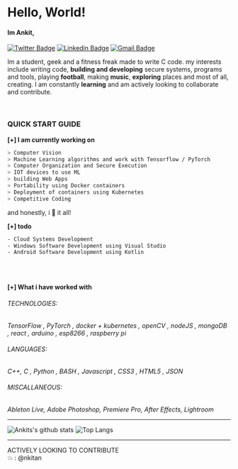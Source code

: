 # Hello, World!
#### Im Ankit, 
[![Twitter Badge](https://img.shields.io/badge/-@ankitdas2k-1ca0f1?style=flat-square&labelColor=1ca0f1&logo=twitter&logoColor=white&link=https://twitter.com/AnkitDas2k)](https://twitter.com/AnkitDas2k) [![Linkedin Badge](https://img.shields.io/badge/-ankitdas-blue?style=flat-square&logo=Linkedin&logoColor=white&link=https://www.linkedin.com/in/ankit-das-929513193/)](https://www.linkedin.com/in/ankit-das-929513193/)
[![Gmail Badge](https://img.shields.io/badge/-ankitdas2k@gmail.com-c14438?style=flat-square&logo=Gmail&logoColor=white&link=mailto:ankitdas2k@gmail.com)](mailto:ankitdas2k@gmail.com)
<br>
<p align=center>
<a>

Im a student, geek and a fitness freak made to write C code.
my interests include writing code, **building and developing** secure systems, programs and tools, playing **football**, making **music**, **exploring** places and most of all, creating. 
I am constantly **learning** and am actively looking to collaborate and contribute.


<br>

### QUICK START GUIDE

**[+]  I am currently working on**
````bash
> Computer Vision
> Machine Learning algorithms and work with Tensorflow / PyTorch 
> Computer Organization and Secure Execution
> IOT devices to use ML
> building Web Apps
> Portability using Docker containers
> Deployment of containers using Kubernetes
> Competitive Coding
````
and honestly, i :green_heart: it all! 

**[+] todo**
```` bash
- Cloud Systems Development
- Windows Software Development using Visual Studio
- Android Software Development using Kotlin
````
<br>
<br>

**[+]  What i have worked with**
<p>

###### TECHNOLOGIES:
*TensorFlow , PyTorch , docker + kubernetes , openCV , nodeJS , mongoDB , react , arduino , esp8266 , raspberry pi*
<br>
###### LANGUAGES:
*C++, C , Python , BASH , Javascript , CSS3 , HTML5 , JSON*
<br>
###### MISCALLANEOUS:
*Ableton Live, Adobe Photoshop, Premiere Pro, After Effects, Lightroom*
</p>

__________________________________________________

![Ankits's github stats](https://github-readme-stats.vercel.app/api?username=nkitan&show_icons=true&hide_title=true&hide_rank=true&line_height=19) ![Top Langs](https://github-readme-stats.vercel.app/api/top-langs/?username=nkitan&layout=compact)
</a>
</p>

-------------------------------
ACTIVELY LOOKING TO CONTRIBUTE   
:boom: : @nkitan
